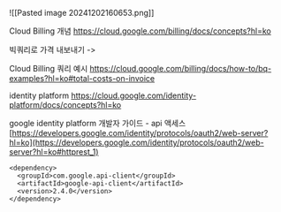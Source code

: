 ![[Pasted image 20241202160653.png]]

Cloud Billing 개념
https://cloud.google.com/billing/docs/concepts?hl=ko

빅쿼리로 가격 내보내기 -> 

Cloud Billing 쿼리 예시
https://cloud.google.com/billing/docs/how-to/bq-examples?hl=ko#total-costs-on-invoice

identity platform
https://cloud.google.com/identity-platform/docs/concepts?hl=ko

google identity platform 개발자 가이드 - api 액세스
[https://developers.google.com/identity/protocols/oauth2/web-server?hl=ko](https://developers.google.com/identity/protocols/oauth2/web-server?hl=ko#httprest_1)

```
<dependency>
  <groupId>com.google.api-client</groupId>
  <artifactId>google-api-client</artifactId>
  <version>2.4.0</version>
</dependency>
```


